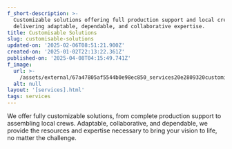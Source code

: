 ```yaml
---
f_short-description: >-
  Customizable solutions offering full production support and local crew,
  delivering adaptable, dependable, and collaborative expertise.
title: Customisable Solutions
slug: customisable-solutions
updated-on: '2025-02-06T08:51:21.900Z'
created-on: '2025-01-02T22:13:22.361Z'
published-on: '2025-04-08T04:15:49.741Z'
f_image:
  url: >-
    /assets/external/67a47805af5544b0e98ec850_services20e2809320customisable.avif
  alt: null
layout: '[services].html'
tags: services
---
```


We offer fully customizable solutions, from complete production support to assembling local crews. Adaptable, collaborative, and dependable, we provide the resources and expertise necessary to bring your vision to life, no matter the challenge.
